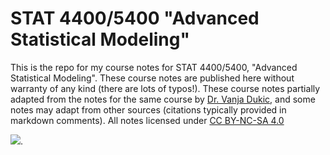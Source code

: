 # STAT 4400/5400 "Advanced Statistical Modeling"

This is the repo for my course notes for STAT 4400/5400, "Advanced Statistical Modeling". These course notes are published here without warranty of any kind (there are lots of typos!). These course notes partially adapted from the notes for the same course by [Dr. Vanja Dukic](https://amath.colorado.edu/faculty/vdukic/4590/index.html), and some notes may adapt from other sources (citations typically provided in markdown comments). All notes licensed under [CC BY-NC-SA 4.0](https://creativecommons.org/licenses/by-nc-sa/4.0/)

![](https://creativecommons.org/images/deed/nc_white_x2.png).
